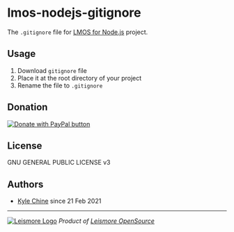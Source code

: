 # lmos-nodejs-gitignore

The `.gitignore` file for [LMOS for Node.js](https://nodejs.lmos.leismore.org) project.

## Usage

1. Download `gitignore` file
2. Place it at the root directory of your project
3. Rename the file to `.gitignore`

## Donation

[![Donate with PayPal button](https://www.paypalobjects.com/en_AU/i/btn/btn_donateCC_LG.gif "PayPal - The safer, easier way to pay online!")](https://www.paypal.com/donate/?hosted_button_id=7JP6Y2PKH3G8L)

## License

GNU GENERAL PUBLIC LICENSE v3

## Authors

* [Kyle Chine](https://kyle-chine.leismore.co) since 21 Feb 2021

---

[![Leismore Logo](https://logos.leismore.co/en/3-0-0/light/textual-margins.svg)](https://lmos.leismore.org)
*Product of [Leismore OpenSource](https://lmos.leismore.org)*
